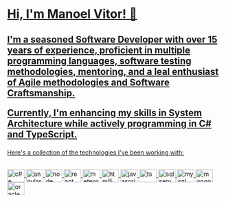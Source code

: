 <a href="https://github.com/maanoel">


  <h1> Hi, I'm Manoel Vitor! 👋 </h1>
  <h2>I'm a seasoned Software Developer with over 15 years of experience, proficient in multiple programming languages, software testing methodologies, mentoring, and a leal enthusiast of Agile methodologies and Software Craftsmanship. 
    
  Currently, I'm enhancing my skills in System Architecture while actively programming in C# and TypeScript.</h2>

Here's a collection of the technologies I've been working with:
  
<div style="display: inline_block"><br>
  <img align="center" alt="c# e .net core" height="30" width="40" src="https://cdn.jsdelivr.net/gh/devicons/devicon/icons/dotnetcore/dotnetcore-original.svg">
  <img align="center" alt="angular" height="30" width="40" src="https://cdn.jsdelivr.net/gh/devicons/devicon/icons/angularjs/angularjs-original.svg">
  <img align="center" alt="node" height="30" width="40" src="https://cdn.jsdelivr.net/gh/devicons/devicon/icons/nodejs/nodejs-original.svg">
  <img align="center" alt="react" height="30" width="40" src="https://cdn.jsdelivr.net/gh/devicons/devicon/icons/react/react-original.svg">
  <img align="center" alt="meteor" height="30" width="40" src="https://cdn.jsdelivr.net/gh/devicons/devicon/icons/meteor/meteor-plain-wordmark.svg">
  <img align="center" alt="html5" height="30" width="40" src="https://cdn.jsdelivr.net/gh/devicons/devicon/icons/html5/html5-original.svg">
  <img align="center" alt="javascript" height="30" width="40" src="https://cdn.jsdelivr.net/gh/devicons/devicon/icons/javascript/javascript-original.svg">
  <img align="center" alt="ts" height="30" width="40" src="https://cdn.jsdelivr.net/gh/devicons/devicon/icons/typescript/typescript-original.svg">
  <img align="center" alt="sql server" height="30" width="40" src="https://cdn.jsdelivr.net/gh/devicons/devicon/icons/microsoftsqlserver/microsoftsqlserver-plain-wordmark.svg">
  <img align="center" alt="mysql" height="30" width="40" src="https://cdn.jsdelivr.net/gh/devicons/devicon/icons/mysql/mysql-original.svg">
  <img align="center" alt="mongodb" height="30" width="40" src="https://cdn.jsdelivr.net/gh/devicons/devicon/icons/mongodb/mongodb-original.svg">
  <img align="center" alt="oracle" height="30" width="40" src="https://cdn.jsdelivr.net/gh/devicons/devicon/icons/oracle/oracle-original.svg"  >
  </div>
  
##
